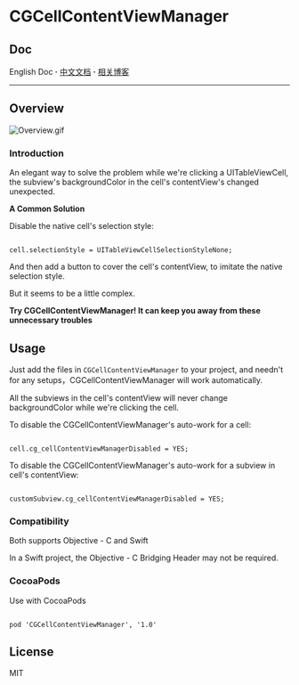 # CGCellContentViewManager

## Doc

English Doc **·** [中文文档](https://github.com/CoderGin/CGCellContentViewManager/blob/master/README-Zh.md) **·** [相关博客](http://www.jianshu.com/p/053065656fd2)

---

## Overview

![Overview.gif](https://raw.githubusercontent.com/CoderGin/CGCellContentViewManager/master/Overview.gif)

### Introduction

An elegant way to solve the problem while we're clicking a UITableViewCell, the subview's backgroundColor in the cell's contentView's changed unexpected.

**A Common Solution**

Disable the native cell's selection style:

```

cell.selectionStyle = UITableViewCellSelectionStyleNone;

```

And then add a button to cover the cell's contentView, to imitate the native selection style.

But it seems to be a little complex.

**Try CGCellContentViewManager! It can keep you away from these unnecessary troubles**

## Usage

Just add the files in `CGCellContentViewManager` to your project, and needn't for any setups，CGCellContentViewManager will work automatically.

All the subviews in the cell's contentView will never change backgroundColor while we're clicking the cell.

To disable the CGCellContentViewManager's auto-work for a cell:

```

cell.cg_cellContentViewManagerDisabled = YES;

```

To disable the CGCellContentViewManager's auto-work for a subview in cell's contentView:

```

customSubview.cg_cellContentViewManagerDisabled = YES;

```

### Compatibility

Both supports Objective - C and Swift

In a Swift project, the Objective - C Bridging Header may not be required.

### CocoaPods

Use with CocoaPods

```

pod 'CGCellContentViewManager', '1.0'

```

## License

MIT


